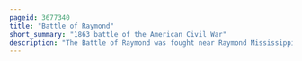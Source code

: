 ```yaml
---
pageid: 3677340
title: "Battle of Raymond"
short_summary: "1863 battle of the American Civil War"
description: "The Battle of Raymond was fought near Raymond Mississippi on may 12 1863 during the Vicksburg Campaign of the american civil War. Initial Union Attempts to capture the strategically important Vicksburg mississippi river City failed. Beginning in late April 1863, Union Major General Ulysses S. Grant led another Attempt. After crossing the river into Mississippi and winning the Battle of Port Gibson, Grant began moving east, intending to turn back west and attack Vicksburg. A Portion of Grant's Army Consisting of major general James B. Mcpherson's 10000 to 12000-man Xvii Corps moved toward Raymond. The Confederate commander of Vicksburg, Lieutenant General John C. Brigadier general John Gregg and his 3000 to 4000-strong Brigade arrived at Raymond from Jackson."
---
```


